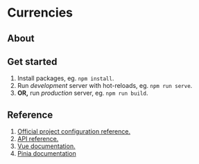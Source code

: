 # Currencies

## About

<!-- about content here -->

## Get started
 
1. Install packages, eg. ```npm install```.
2. Run *development* server with hot-reloads, eg. ```npm run serve```.
3. **OR,** run *production* server, eg. ```npm run build```.

## Reference

1. [Official project configuration reference.](https://cli.vuejs.org/config/)
2. [API reference.](https://nationalbank.kz/rss/get_rates.cfm?fdate=23.02.2009)
3. [Vue documentation.](https://vuejs.org/)
4. [Pinia documentation](https://pinia.vuejs.org/)